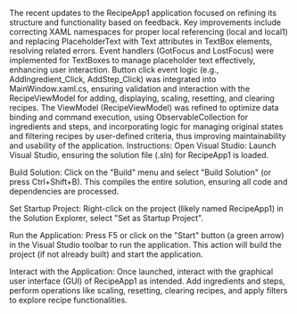 The recent updates to the RecipeApp1 application focused on refining its structure and functionality based on feedback. Key improvements include correcting XAML namespaces for proper local referencing (local and local1) and replacing PlaceholderText with Text attributes in TextBox elements, resolving related errors. Event handlers (GotFocus and LostFocus) were implemented for TextBoxes to manage placeholder text effectively, enhancing user interaction. Button click event logic (e.g., AddIngredient_Click, AddStep_Click) was integrated into MainWindow.xaml.cs, ensuring validation and interaction with the RecipeViewModel for adding, displaying, scaling, resetting, and clearing recipes. The ViewModel (RecipeViewModel) was refined to optimize data binding and command execution, using ObservableCollection for ingredients and steps, and incorporating logic for managing original states and filtering recipes by user-defined criteria, thus improving maintainability and usability of the application.
Instructions:
Open Visual Studio: Launch Visual Studio, ensuring the solution file (.sln) for RecipeApp1 is loaded.

Build Solution: Click on the "Build" menu and select "Build Solution" (or press Ctrl+Shift+B). This compiles the entire solution, ensuring all code and dependencies are processed.

Set Startup Project: Right-click on the project (likely named RecipeApp1) in the Solution Explorer, select "Set as Startup Project".

Run the Application: Press F5 or click on the "Start" button (a green arrow) in the Visual Studio toolbar to run the application. This action will build the project (if not already built) and start the application.

Interact with the Application: Once launched, interact with the graphical user interface (GUI) of RecipeApp1 as intended. Add ingredients and steps, perform operations like scaling, resetting, clearing recipes, and apply filters to explore recipe functionalities.
